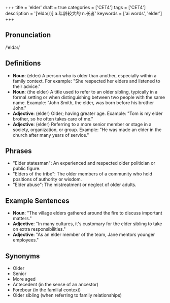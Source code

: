 +++
title = 'elder'
draft = true
categories = ['CET4']
tags = ['CET4']
description = '[ˈeldə(r)] a.年龄较大的 n.长者'
keywords = ['ai words', 'elder']
+++

## Pronunciation
/ˈeldər/

## Definitions
- **Noun**: (elder) A person who is older than another, especially within a family context. For example: "She respected her elders and listened to their advice."
- **Noun**: (the elder) A title used to refer to an older sibling, typically in a formal setting or when distinguishing between two people with the same name. Example: "John Smith, the elder, was born before his brother John."
- **Adjective**: (elder) Older; having greater age. Example: "Tom is my elder brother, so he often takes care of me."
- **Adjective**: (elder) Referring to a more senior member or stage in a society, organization, or group. Example: "He was made an elder in the church after many years of service."

## Phrases
- "Elder statesman": An experienced and respected older politician or public figure.
- "Elders of the tribe": The older members of a community who hold positions of authority or wisdom.
- "Elder abuse": The mistreatment or neglect of older adults.

## Example Sentences
- **Noun**: "The village elders gathered around the fire to discuss important matters."
- **Adjective**: "In many cultures, it's customary for the elder sibling to take on extra responsibilities."
- **Adjective**: "As an elder member of the team, Jane mentors younger employees."

## Synonyms
- Older
- Senior
- More aged
- Antecedent (in the sense of an ancestor)
- Forebear (in the familial context)
- Older sibling (when referring to family relationships)

